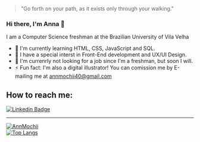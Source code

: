 > "Go forth on your path, as it exists only through your walking." 

### Hi there, I'm Anna 👋  

I am a Computer Science freshman at the Brazilian University of Vila Velha  

- 🌱 I'm currently learning HTML, CSS, JavaScript and SQL.  
- 🍅 I have a special interst in Front-End development and UX/UI Design.  
- 🔭 I'm currenrly not looking for a job since I'm a freshman, but soon I will.  
- ⚡ Fun fact: I'm also a digital illustrator! You can comission me by E-mailing me at annmochii40@gmail.com  

## How to reach me:  

[![Linkedin Badge](https://img.shields.io/badge/-LinkedIn-blue?style=flat-square&logo=Linkedin&logoColor=white&link=https://www.linkedin.com/in/anna-maria-da-silva-816a9b239/)](https://www.linkedin.com/in/anna-maria-da-silva-816a9b239/)  


---

[![AnnMochii](https://github-readme-stats.vercel.app/api?username=Annmochii&theme=dracula&show_icons=true&count_private=true)](https://github.com/anuraghazra/github-readme-stats)  
[![Top Langs](https://github-readme-stats.vercel.app/api/top-langs/?username=Annmochii&theme=dracula&show_icons=true&count_private=true&layout=compact)](https://github.com/anuraghazra/github-readme-stats)
